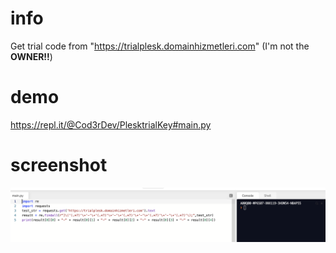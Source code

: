 # info

Get trial code from "https://trialplesk.domainhizmetleri.com" (I'm not the **OWNER!!**)

# demo

https://repl.it/@Cod3rDev/PlesktrialKey#main.py

# screenshot

![Image of Yaktocat](/demo_screen.png)
